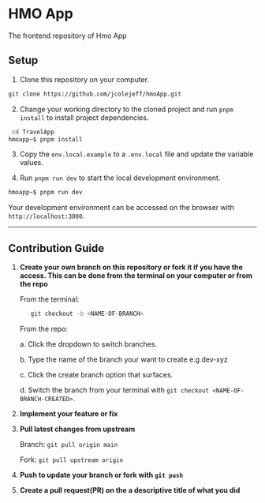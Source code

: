 # HMO App

The frontend repository of  Hmo App

## Setup

1. Clone this repository on your computer.

```sh
git clone https://github.com/jcolejeff/hmoApp.git
```

2. Change your working directory to the cloned project and run `pnpm install` to install project dependencies.

```sh
 cd TravelApp
hmoapp~$ pnpm install

```

3. Copy the `env.local.example` to a `.env.local` file and update the variable values.

4. Run `pnpm run dev` to start the local development environment.

```sh
hmoapp~$ pnpm run dev
```

Your development environment can be accessed on the browser with `http://localhost:3000`.

---

## Contribution Guide

1. **Create your own branch on this repository or fork it if you have the access. This can be done from the terminal on your computer or from the repo**

   From the terminal:

   ```sh
      git checkout -b <NAME-OF-BRANCH>
   ```

   From the repo:

   a. Click the dropdown to switch branches.

   b. Type the name of the branch your want to create e.g dev-xyz

   c. Click the create branch option that surfaces.

   d. Switch the branch from your terminal with `git checkout <NAME-OF-BRANCH-CREATED>`.

2. **Implement your feature or fix**

3. **Pull latest changes from upstream**

   Branch: `git pull origin main`

   Fork: `git pull upstream origin`

4. **Push to update your branch or fork with `git push`**

5. **Create a pull request(PR) on the a descriptive title of what you did**
